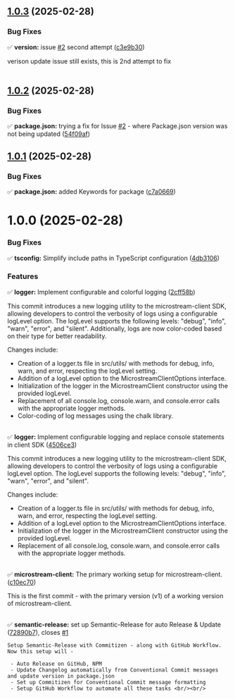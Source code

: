 ## [1.0.3](https://github.com/arijitcodes/microstream-client/compare/v1.0.2...v1.0.3) (2025-02-28)


### Bug Fixes

✅ **version:** issue [#2](https://github.com/arijitcodes/microstream-client/issues/2) second attempt ([c3e9b30](https://github.com/arijitcodes/microstream-client/commit/c3e9b30a113a41d67eca29160e7812d0c4623670))  

verison update issue still exists, this is 2nd attempt to fix <br/><br/>

## [1.0.2](https://github.com/arijitcodes/microstream-client/compare/v1.0.1...v1.0.2) (2025-02-28)


### Bug Fixes

✅ **package.json:** trying a fix for Issue [#2](https://github.com/arijitcodes/microstream-client/issues/2) - where Package.json version was not being updated ([54f09af](https://github.com/arijitcodes/microstream-client/commit/54f09af270a816f63e93713d3244c573c2321133))

## [1.0.1](https://github.com/arijitcodes/microstream-client/compare/v1.0.0...v1.0.1) (2025-02-28)


### Bug Fixes

✅ **package.json:** added Keywords for package ([c7a0669](https://github.com/arijitcodes/microstream-client/commit/c7a066991f1f6797065207b0d8d73059e4418a05))

# 1.0.0 (2025-02-28)


### Bug Fixes

✅ **tsconfig:** Simplify include paths in TypeScript configuration ([4db3106](https://github.com/arijitcodes/microstream-client/commit/4db310686451130f89cdcd3e8f6a6d25f77aae92))
  


### Features

✅ **logger:** Implement configurable and colorful logging ([2cff58b](https://github.com/arijitcodes/microstream-client/commit/2cff58b8aa2a31fcd50cbd25df1e1c6259d486c3))  

This commit introduces a new logging utility to the microstream-client SDK, allowing developers to control the verbosity of logs using a configurable logLevel option. The logLevel supports the following levels: "debug", "info", "warn", "error", and "silent". Additionally, logs are now color-coded based on their type for better readability.

Changes include:
- Creation of a logger.ts file in src/utils/ with methods for debug, info, warn, and error, respecting the logLevel setting.
- Addition of a logLevel option to the MicrostreamClientOptions interface.
- Initialization of the logger in the MicrostreamClient constructor using the provided logLevel.
- Replacement of all console.log, console.warn, and console.error calls with the appropriate logger methods.
- Color-coding of log messages using the chalk library. <br/><br/>
  
✅ **logger:** Implement configurable logging and replace console statements in client SDK ([4506ce3](https://github.com/arijitcodes/microstream-client/commit/4506ce3ba2a96d31f537413b823a76b2295d25b2))  

This commit introduces a new logging utility to the microstream-client SDK, allowing developers to control the verbosity of logs using a configurable logLevel option. The logLevel supports the following levels: "debug", "info", "warn", "error", and "silent".

Changes include:

- Creation of a logger.ts file in src/utils/ with methods for debug, info, warn, and error, respecting the logLevel setting.
- Addition of a logLevel option to the MicrostreamClientOptions interface.
- Initialization of the logger in the MicrostreamClient constructor using the provided logLevel.
- Replacement of all console.log, console.warn, and console.error calls with the appropriate logger methods. <br/><br/>
  
✅ **microstream-client:** The primary working setup for microstream-client. ([c10ec70](https://github.com/arijitcodes/microstream-client/commit/c10ec700ab1bb1609f42691e5d5531c801a8ec79))  

This is the first commit - with the primary version (v1) of a working version of microstream-client. <br/><br/>
  
✅ **semantic-release:** set up Semantic-Release for auto Release & Update ([72890b7](https://github.com/arijitcodes/microstream-client/commit/72890b72dee0f3551cc70a2f16b0946712eb5a67)), closes [#1](https://github.com/arijitcodes/microstream-client/issues/1)  

    Setup Semantic-Release with Commitizen - along with GitHub Workflow. Now this setup will -

     - Auto Release on GitHub, NPM
     - Update Changelog automatically from Conventional Commit messages and update version in package.json
     - Set up Commitizen for Conventional Commit message formatting
     - Setup GitHub Workflow to automate all these tasks <br/><br/>

